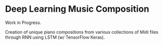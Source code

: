 # Deep Learning Music Composition
Work in Progress.

Creation of unique piano compositions from various collections of Midi files through RNN using LSTM (w/ TensorFlow Keras).
